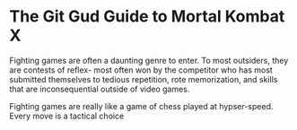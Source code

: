 # The Git Gud Guide to Mortal Kombat X

Fighting games are often a daunting genre to enter.
To most outsiders, they are contests of reflex-
most often won by the competitor who has most submitted
themselves to tedious repetition, rote memorization,
and skills that are inconsequential outside of video games.

Fighting games are really like a game of chess played at hypser-speed. Every move
is a tactical choice

